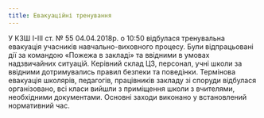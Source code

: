 ```yaml
---
title: Евакуаційні тренування
---
```


У КЗШ І-ІІІ ст. № 55 04.04.2018р. о 10:50 відбулася тренувальна евакуація учасників навчально-виховного процесу. Були відпрацьовані дії за командою «Пожежа в закладі» та ввідними в умовах надзвичайних ситуацій. Керівний склад ЦЗ, персонал, учні школи за ввідними дотримувались правил безпеки та поведінки. Термінова евакуація школярів, педагогів, працівників закладу зі споруди відбулася організовано, всі класи вийшли з приміщення школи з вчителями, необхідними документами. Основні заходи виконано у встановлений нормативний час.

<slideshow id="72157689539361830"></slideshow>
